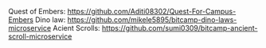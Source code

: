 Quest of Embers: https://github.com/Aditi08302/Quest-For-Campus-Embers 
Dino law: https://github.com/mikele5895/bitcamp-dino-laws-microservice
Acient Scrolls: https://github.com/sumi0309/bitcamp-ancient-scroll-microservice
